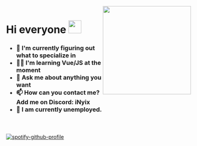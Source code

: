 <img id='gif' align="right" src="https://nya-network.com/assets/inyix-pfp.png" width="240">
<header align="left">
    <h1 align="left">Hi everyone <img src="" width="35"></h1>
    <h3 align="left">
        <ul>
            <li>🔭 I'm currently figuring out what to specialize in</li>
            <li>👨‍🎓 I'm learning Vue/JS at the moment</li>
            <li>💬 Ask me about anything you want</li>
            <li>📫 How can you contact me? Add me on Discord: iNyix</li>
            <li>💼 I am currently unemployed. </li>
        </ul>
    </h3>
</header>

[![spotify-github-profile](https://spotify-github-profile.kittinanx.com/api/view?uid=31fgciokdiwq27yvijoieth6hayy&cover_image=true&theme=novatorem&show_offline=false&background_color=121212&interchange=false&bar_color=ff0000&bar_color_cover=false)](https://github.com/iNyix)
